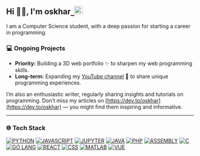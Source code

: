 ## Hi 👋🏼, I'm oskhar<a href="https://api.whatsapp.com/send?phone=6281386380481">&nbsp;&nbsp;<img width="22" src="docs/img/massage.svg"></img></a>

I am a Computer Science student, with a deep passion for starting a career in programming.

### 💻 Ongoing Projects

- **Priority:** Building a 3D web portfolio ✨ to sharpen my web programming skills.
- **Long-term:** Expanding my [YouTube channel](https://www.youtube.com/@grtrick__) 🎥 to share unique programming experiences.

I’m also an enthusiastic writer, regularly sharing insights and tutorials on programming. Don’t miss my articles on [https://dev.to/oskhar](https://dev.to/oskhar) — you might find them inspiring and informative.

---

### 🌐 Tech Stack

[![PYTHON](./docs/img/Language/candy_img/python.svg)](https://github.com/oskhar?tab=repositories&language=python)
[![JAVASCRIPT](./docs/img/Language/candy_img/javascript.svg)](https://github.com/oskhar?tab=repositories&language=javascript)
[![JUPYTER](./docs/img/Language/candy_img/jupyter.svg)](https://github.com/oskhar?tab=repositories&q=&type=&language=jupyter+notebook&sort=)
[![JAVA](./docs/img/Language/candy_img/java.svg)](https://github.com/oskhar?tab=repositories&language=java)
[![PHP](./docs/img/Language/candy_img/php3.svg)](https://github.com/oskhar?tab=repositories&language=php)
[![ASSEMBLY](./docs/img/Language/candy_img/assembly.svg)](https://github.com/oskhar?tab=repositories&language=assembly)
[![C](./docs/img/Language/candy_img/csrc.svg)](https://github.com/oskhar?tab=repositories&language=c)
[![GO LANG](./docs/img/Language/candy_img/go.svg)](https://github.com/oskhar?tab=repositories&language=go)
[![REACT](./docs/img/Language/candy_img/react.svg)](https://github.com/oskhar?tab=repositories&language=react)
[![CSS](./docs/img/Language/candy_img/css.svg)](https://github.com/oskhar?tab=repositories&language=css)
[![MATLAB](./docs/img/Language/candy_img/octave.svg)](https://github.com/oskhar?tab=repositories&language=matlab)
[![VUE](./docs/img/Language/candy_img/vue.svg)](https://github.com/oskhar?tab=repositories&language=vue)
